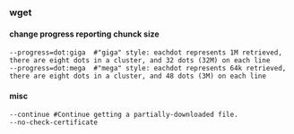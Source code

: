### wget
#### change progress reporting chunck size
```
--progress=dot:giga  #"giga" style: eachdot represents 1M retrieved, there are eight dots in a cluster, and 32 dots (32M) on each line
--progress=dot:mega  #"mega" style: eachdot represents 64k retrieved, there are eight dots in a cluster, and 48 dots (3M) on each line
```
#### misc
```
--continue #Continue getting a partially-downloaded file.
--no-check-certificate
```
